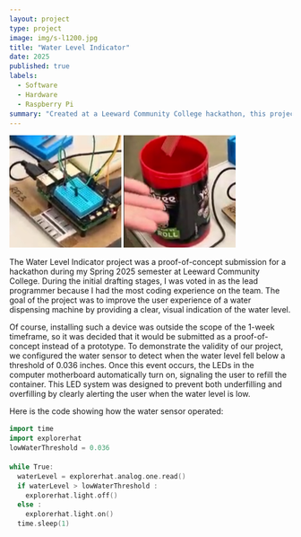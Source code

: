 ```yaml
---
layout: project
type: project
image: img/s-l1200.jpg
title: "Water Level Indicator"
date: 2025
published: true
labels:
  - Software
  - Hardware
  - Raspberry Pi
summary: "Created at a Leeward Community College hackathon, this project aims to improve the user experience of a water dispensing machine. "
---
```


<div class="text-center p-4">
  <img width="200px" src="../img/Screenshot 2025-09-03 165311.png" class="img-thumbnail" >
  <img width="200px" src="../img/Screenshot 2025-09-03 165347.png" class="img-thumbnail" >
</div>

The Water Level Indicator project was a proof-of-concept submission for a hackathon during my Spring 2025 semester at Leeward Community College. During the initial drafting stages, I was voted in as the lead programmer because I had the most coding experience on the team. The goal of the project was to improve the user experience of a water dispensing machine by providing a clear, visual indication of the water level. 

Of course, installing such a device was outside the scope of the 1-week timeframe, so it was decided that it would be submitted as a proof-of-concept instead of a prototype. To demonstrate the validity of our project, we configured the water sensor to detect when the water level fell below a threshold of 0.036 inches. Once this event occurs, the LEDs in the computer motherboard automatically turn on, signaling the user to refill the container. This LED system was designed to prevent both underfilling and overfilling by clearly alerting the user when the water level is low.

Here is the code showing how the water sensor operated:

```cpp
import time
import explorerhat 
lowWaterThreshold = 0.036

while True:
  waterLevel = explorerhat.analog.one.read()
  if waterLevel > lowWaterThreshold :
    explorerhat.light.off()
  else :
    explorerhat.light.on()
  time.sleep(1)

```
